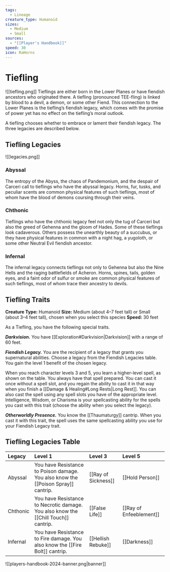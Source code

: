 ```yaml
---
tags:
  - Lineage
creature_type: Humanoid
sizes:
  - Medium
  - Small
sources:
  - "[[Player's Handbook]]"
speed: 30
icon: RaHorns
---
```


# Tiefling

![[tiefling.png]]
Tieflings are either born in the Lower Planes or have fiendish ancestors who originated there. A tiefling (pronounced TEE-fling) is linked by blood to a devil, a demon, or some other Fiend. This connection to the Lower Planes is the tiefling’s fiendish legacy, which comes with the promise of power yet has no effect on the tiefling’s moral outlook.

A tiefling chooses whether to embrace or lament their fiendish legacy. The three legacies are described below.

## Tiefling Legacies

![[legacies.png]]

### Abyssal

The entropy of the Abyss, the chaos of Pandemonium, and the despair of Carceri call to tieflings who have the abyssal legacy. Horns, fur, tusks, and peculiar scents are common physical features of such tieflings, most of whom have the blood of demons coursing through their veins.

### Chthonic

Tieflings who have the chthonic legacy feel not only the tug of Carceri but also the greed of Gehenna and the gloom of Hades. Some of these tieflings look cadaverous. Others possess the unearthly beauty of a succubus, or they have physical features in common with a night hag, a yugoloth, or some other Neutral Evil fiendish ancestor.

### Infernal

The infernal legacy connects tieflings not only to Gehenna but also the Nine Hells and the raging battlefields of Acheron. Horns, spines, tails, golden eyes, and a faint odor of sulfur or smoke are common physical features of such tieflings, most of whom trace their ancestry to devils.

## Tiefling Traits

**Creature Type:** Humanoid
**Size:** Medium (about 4–7 feet tall) or Small (about 3–4 feet tall), chosen when you select this species
**Speed:** 30 feet

As a Tiefling, you have the following special traits.

**_Darkvision._** You have [[Exploration#Darkvision|Darkvision]] with a range of 60 feet.

**_Fiendish Legacy._** You are the recipient of a legacy that grants you supernatural abilities. Choose a legacy from the Fiendish Legacies table. You gain the level 1 benefit of the chosen legacy.

When you reach character levels 3 and 5, you learn a higher-level spell, as shown on the table. You always have that spell prepared. You can cast it once without a spell slot, and you regain the ability to cast it in that way when you finish a [[Damage & Healing#Long Rests\|Long Rest]]. You can also cast the spell using any spell slots you have of the appropriate level. Intelligence, Wisdom, or Charisma is your spellcasting ability for the spells you cast with this trait (choose the ability when you select the legacy).

**_Otherworldly Presence._** You know the [[Thaumaturgy]] cantrip. When you cast it with this trait, the spell uses the same spellcasting ability you use for your Fiendish Legacy trait.

## Tiefling Legacies Table

| Legacy   | Level 1                                                                             | Level 3              | Level 5                  |
|:-------- |:----------------------------------------------------------------------------------- |:-------------------- |:------------------------ |
| Abyssal  | You have Resistance to Poison damage. You also know the [[Poison Spray]] cantrip.  | [[Ray of Sickness]] | [[Hold Person]]         |
| Chthonic | You have Resistance to Necrotic damage. You also know the [[Chill Touch]] cantrip. | [[False Life]]      | [[Ray of Enfeeblement]] |
| Infernal | You have Resistance to Fire damage. You also know the [[Fire Bolt]] cantrip.       | [[Hellish Rebuke]]  | [[Darkness]]            |

![[players-handbook-2024-banner.png|banner]]
